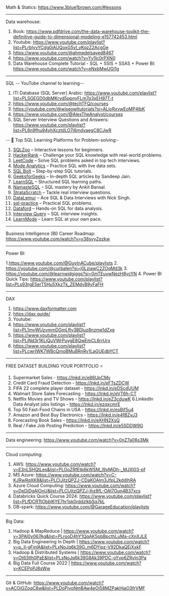 Math & Statics: https://www.3blue1brown.com/#lessons

  ----
Data warehouse:
1. Book: https://www.pdfdrive.com/the-data-warehouse-toolkit-the-definitive-guide-to-dimensional-modeling-e157742453.html
2. Youtube: https://www.youtube.com/playlist?list=PLrbIyvYCdg0iAUQoxG5vI_yKqzZ2AcgGe
3. https://www.youtube.com/@ahmedelsayed8467
4. https://www.youtube.com/watch?v=Yv1Ic0rPXN0
5. Data Warehouse Complete Tutorial - SQL + SSIS + SSAS + Power BI: https://www.youtube.com/watch?v=eNxbMwUGl1g

---
SQL -- YouTube channel to learning-- 

1. ITI Database (SQL Server) Arabic: https://www.youtube.com/playlist?list=PLSGEGD0dbMKrvd5ppnyFLm7q3xEH97T-t
2. https://www.youtube.com/@techTFQ/courses
3. https://youtube.com/@wiseowltutorials?si=ALioRxvwEoMP4lbK
4. https://www.youtube.com/@AlexTheAnalyst/courses
5. SQL Server Interview Questions and Answers: https://www.youtube.com/playlist?list=PL6n9fhu94yhXcztdLO7i6mdyaegC8CJwR
   
--
📝 Top SQL Learning Platforms for Problem-solving:-

1. [SQLZoo](https://sqlzoo.net/) – Interactive lessons for beginners.
2. [HackerRank](https://lnkd.in/gnFS4frz) – Challenge your SQL knowledge with real-world problems.
3. [LeetCode](https://lnkd.in/gkCpv7NA) – Solve SQL problems asked in top tech interviews.
4. [Mode Analytics](https://lnkd.in/gRPrQrf5) – Practice SQL with live data sets.
5. [SQL Bolt](https://sqlbolt.com/) – Step-by-step SQL tutorials.
6. [GeeksforGeeks](https://lnkd.in/ggYbizNB) – In-depth SQL articles by Sandeep Jain.
7. [LearnSQL](https://www.learnsql.com/) – Structured SQL learning paths.
8. [NamasteSQL](https://lnkd.in/gRnWf2tQ) – SQL mastery by Ankit Bansal.
9. [StrataScratch](https://lnkd.in/gYtZQY53) – Tackle real interview questions.
10. [DataLemur](https://datalemur.com/) – Ace SQL & Data Interviews with Nick Singh.
11. [sql-practice](https://lnkd.in/gc3mQNhn) – Practical SQL problems.
12. [Dataford](https://www.dataford.io/) – Hands-on SQL for data analysis.
13. [Interview Query](https://lnkd.in/gKH3xw_G) – SQL interview insights.
14. [LearnMode](https://lnkd.in/gQYCkwS2) – Learn SQL at your own pace.


-----------------
Business Intelligence (BI) Career Roadmap: https://www.youtube.com/watch?v=v38syyZqzkw

---
Power BI: 

  1.https://www.youtube.com/@GuyInACube/playlists
  2. https://youtube.com/@curbalen?si=j0LziawC2ZOqMd3k
  3. https://youtube.com/@learnwidgiggs?si=0mTEuywNezH8ycYN
  4. Power BI Quick Tips: https://www.youtube.com/playlist?list=PLs93rgE5erT5Hu5XkzTk_ZEMdvB9yFaFH
  
  ---
DAX
1. https://www.daxformatter.com
2. https://dax.guide/
3. Youtube:
  4. https://www.youtube.com/playlist?list=PL1myWUzvmmDGmLfty3BDluz8nzme1dZxg
  5. https://www.youtube.com/playlist?list=PLjNd3r1KLjQuVWrPuygE8QwEmCL6rrUrx
  6. https://www.youtube.com/playlist?list=PLcwrIWK7WBcQmoBMuBRnRv1LaGUEdbYCT
     
 ---
FREE DATASET BUILDING YOUR PORTFOLIO ⭐️
1. Supermarket Sales - https://lnkd.in/e86UpCMv 
2. Credit Card Fraud Detection - https://lnkd.in/eFTsZDCW 
3. FIFA 22 complete player dataset - https://lnkd.in/eDScdUUM 
4. Walmart Store Sales Forecasting - https://lnkd.in/eVT6h-CT 
5. Netflix Movies and TV Shows - https://lnkd.in/eZ3cduwK 
6.LinkedIn Data Analyst jobs listings -  https://lnkd.in/ezqxcmrE 
7. Top 50 Fast-Food Chains in USA - https://lnkd.in/esBjf5u4 
8. Amazon and Best Buy Electronics - https://lnkd.in/e4fBZvJ3 
9. Forecasting Book Sales - https://lnkd.in/eXHN2XsQ 
10. Real / Fake Job Posting Prediction - https://lnkd.in/e5SDDW9G

----

Data engineering: https://www.youtube.com/watch?v=0nZ7a06s3Mk

---
Cloud computing: 
1. AWS: https://www.youtube.com/watch?v=E3nLSHQtLes&list=PLOoZRfEtk6kWSM_l9xMjDh-_MJXl03-pf
2. MS Azure: https://www.youtube.com/watch?v=C-KJRwRqXK8&list=PLCIJjtzQPZJ-CDaKOAlm3JfpL2kddIhRA
3. Azure Cloud Computing: https://www.youtube.com/watch?v=DeDiDgAlOnU&list=PLCIJjtzQPZJ-lhz8fL-OAI7Gun4B37xcs
4. Databricks Quick Course 2024: https://www.youtube.com/playlist?list=PLfDCRTtObbI6YE7hr1sk0rddzIkbSq7kL
5. DB-spark: https://www.youtube.com/@GarageEducation/playlists
   
--------------------
Big Data: 
1. Hadoop & MapReduce	|	https://www.youtube.com/watch?v=3PAl0y067Ag&list=PLrooD4hY1QqAK5pbBpcthLuMa-cXnXJLE
2. Big Data Engineering In Depth	|	https://www.youtube.com/watch?v=p_jl-gFinlA&list=PLxNoJq6k39G_m6DYjpz-V92DkaQEiXxkF
3. Hadoop & Distributed Systems	|	https://www.youtube.com/watch?v=Ot63tlh0PaE&list=PLxNoJq6k39G8Ak39PDC-oYvp6ZRvIn3Pa
4. Big Data Full Course 2022	|	https://www.youtube.com/watch?v=KCEPoPJ8sWw

----
Git & GitHub: https://www.youtube.com/watch?v=ACOiGZoqC8w&list=PLDoPjvoNmBAw4eOj58MZPakHjaO3frVMF



